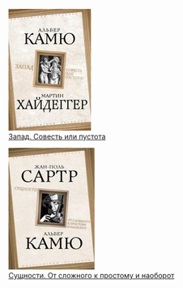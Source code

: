 ![](Запад.%20Совесть%20или%20пустота.jpg)  
[Запад. Совесть или пустота](Запад.%20Совесть%20или%20пустота.md)

![](Сущности.%20От%20сложного%20к%20простому%20и%20наоборот.jpg)  
[Сущности. От сложного к простому и наоборот](Сущности.%20От%20сложного%20к%20простому%20и%20наоборот.md)
